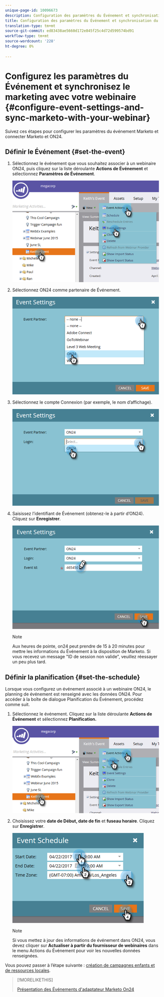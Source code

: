 ```yaml
---
unique-page-id: 10096673
description: Configuration des paramètres du Événement et synchronisation du marketing avec votre webinaire - Docs marketing - Documentation du produit
title: Configuration des paramètres du Événement et synchronisation du marketing avec votre webinaire
translation-type: tm+mt
source-git-commit: ed83438ae5660d172e845f25c4d72d599574bd91
workflow-type: tm+mt
source-wordcount: '228'
ht-degree: 0%

---
```



# Configurez les paramètres du Événement et synchronisez le marketing avec votre webinaire {#configure-event-settings-and-sync-marketo-with-your-webinar}

Suivez ces étapes pour configurer les paramètres du événement Marketo et connecter Marketo et ON24.

## Définir le Événement {#set-the-event}

1. Sélectionnez le événement que vous souhaitez associer à un webinaire ON24, puis cliquez sur la liste déroulante **Actions de Événement** et sélectionnez **Paramètres de Événement**.

   ![](assets/one.png)

1. Sélectionnez ON24 comme partenaire de Événement.

   ![](assets/two.png)

1. Sélectionnez le compte Connexion (par exemple, le nom d’affichage).

   ![](assets/three.png)

1. Saisissez l’identifiant de Événement (obtenez-le à partir d’ON24). Cliquez sur **Enregistrer**.

   ![](assets/four.png)

   >[!NOTE]
   >
   >Aux heures de pointe, on24 peut prendre de 15 à 20 minutes pour mettre les informations du Événement à la disposition de Marketo. Si vous recevez un message &quot;ID de session non valide&quot;, veuillez réessayer un peu plus tard.

## Définir la planification {#set-the-schedule}

Lorsque vous configurez un événement associé à un webinaire ON24, le planning de événement est renseigné avec les données ON24. Pour accéder à la boîte de dialogue Planification du Événement, procédez comme suit.

1. Sélectionnez le événement. Cliquez sur la liste déroulante **Actions de Événement** et sélectionnez **Planification.**

   ![](assets/five.png)

1. Choisissez votre **date de Début, date de fin** et **fuseau horaire**. Cliquez sur **Enregistrer**.

   ![](assets/six-1.png)

   >[!NOTE]
   >
   >Si vous mettez à jour des informations de événement dans ON24, vous devez cliquer sur **Actualiser à partir du fournisseur de webinaires** dans le menu Actions du Événement pour voir les nouvelles données renseignées.

Vous pouvez passer à l’étape suivante : [création de campagnes enfants et de ressources locales](/help/marketo/product-docs/demand-generation/events/create-an-event/create-an-event-with-the-marketo-on24-adapter/create-child-campaigns-and-local-assets.md).

>[!MORELIKETHIS]
>
>[Présentation des Événements d&#39;adaptateur Marketo On24](/help/marketo/product-docs/demand-generation/events/create-an-event/create-an-event-with-the-marketo-on24-adapter/understanding-marketo-on24-adapter-events.md)
